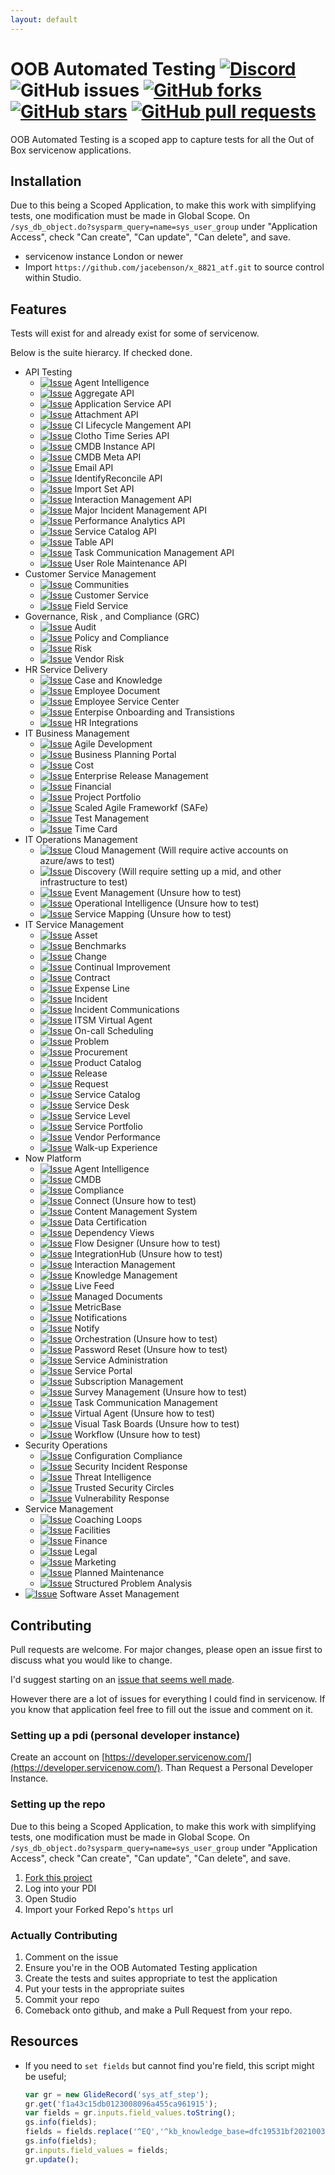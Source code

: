 ```yaml
---
layout: default
---
```

# OOB Automated Testing [![Discord](https://img.shields.io/discord/289994252241338369.svg)](https://discord.gg/QaMwnGd) ![GitHub issues](https://img.shields.io/github/issues/jacebenson/x_8821_atf.svg) [![GitHub forks](https://img.shields.io/github/forks/jacebenson/x_8821_atf.svg)](https://github.com/jacebenson/x_8821_atf/network) [![GitHub stars](https://img.shields.io/github/stars/jacebenson/x_8821_atf.svg)](https://github.com/jacebenson/x_8821_atf/stargazers) [![GitHub pull requests](https://img.shields.io/github/issues-pr/jacebenson/x_8821_atf.svg)](https://github.com/jacebenson/x_8821_atf/pulls/)

OOB Automated Testing is a scoped app to 
capture tests for all the Out of Box 
servicenow applications.

## Installation

Due to this being a Scoped Application, to make this work with simplifying tests,
one modification must be made in Global Scope.  On 
`/sys_db_object.do?sysparm_query=name=sys_user_group`
under "Application Access", check "Can create", "Can update", "Can delete", and
save.

* servicenow instance London or newer
* Import `https://github.com/jacebenson/x_8821_atf.git` 
  to source control within Studio.

## Features

Tests will exist for and already exist for some of servicenow.

Below is the suite hierarcy.  If checked done.

- API Testing
  - [![Issue](https://img.shields.io/github/issues/detail/s/jacebenson/x_8821_atf/1.svg)](https://github.com/jacebenson/x_8821_atf/issues/1) Agent Intelligence
  - [![Issue](https://img.shields.io/github/issues/detail/s/jacebenson/x_8821_atf/2.svg)](https://github.com/jacebenson/x_8821_atf/issues/2) Aggregate API
  - [![Issue](https://img.shields.io/github/issues/detail/s/jacebenson/x_8821_atf/3.svg)](https://github.com/jacebenson/x_8821_atf/issues/3) Application Service API
  - [![Issue](https://img.shields.io/github/issues/detail/s/jacebenson/x_8821_atf/4.svg)](https://github.com/jacebenson/x_8821_atf/issues/4) Attachment API 
  - [![Issue](https://img.shields.io/github/issues/detail/s/jacebenson/x_8821_atf/5.svg)](https://github.com/jacebenson/x_8821_atf/issues/5) CI Lifecycle Mangement API
  - [![Issue](https://img.shields.io/github/issues/detail/s/jacebenson/x_8821_atf/6.svg)](https://github.com/jacebenson/x_8821_atf/issues/6) Clotho Time Series API
  - [![Issue](https://img.shields.io/github/issues/detail/s/jacebenson/x_8821_atf/7.svg)](https://github.com/jacebenson/x_8821_atf/issues/7) CMDB Instance API
  - [![Issue](https://img.shields.io/github/issues/detail/s/jacebenson/x_8821_atf/8.svg)](https://github.com/jacebenson/x_8821_atf/issues/8) CMDB Meta API
  - [![Issue](https://img.shields.io/github/issues/detail/s/jacebenson/x_8821_atf/29.svg)](https://github.com/jacebenson/x_8821_atf/issues/29) Email API
  - [![Issue](https://img.shields.io/github/issues/detail/s/jacebenson/x_8821_atf/9.svg)](https://github.com/jacebenson/x_8821_atf/issues/9) IdentifyReconcile API
  - [![Issue](https://img.shields.io/github/issues/detail/s/jacebenson/x_8821_atf/28.svg)](https://github.com/jacebenson/x_8821_atf/issues/28) Import Set API
  - [![Issue](https://img.shields.io/github/issues/detail/s/jacebenson/x_8821_atf/10.svg)](https://github.com/jacebenson/x_8821_atf/issues/10) Interaction Management API
  - [![Issue](https://img.shields.io/github/issues/detail/s/jacebenson/x_8821_atf/11.svg)](https://github.com/jacebenson/x_8821_atf/issues/11) Major Incident Management API
  - [![Issue](https://img.shields.io/github/issues/detail/s/jacebenson/x_8821_atf/12.svg)](https://github.com/jacebenson/x_8821_atf/issues/12) Performance Analytics API
  - [![Issue](https://img.shields.io/github/issues/detail/s/jacebenson/x_8821_atf/13.svg)](https://github.com/jacebenson/x_8821_atf/issues/13) Service Catalog API
  - [![Issue](https://img.shields.io/github/issues/detail/s/jacebenson/x_8821_atf/14.svg)](https://github.com/jacebenson/x_8821_atf/issues/14) Table API
  - [![Issue](https://img.shields.io/github/issues/detail/s/jacebenson/x_8821_atf/15.svg)](https://github.com/jacebenson/x_8821_atf/issues/15) Task Communication Management API
  - [![Issue](https://img.shields.io/github/issues/detail/s/jacebenson/x_8821_atf/16.svg)](https://github.com/jacebenson/x_8821_atf/issues/16) User Role Maintenance API
- Customer Service Management
  - [![Issue](https://img.shields.io/github/issues/detail/s/jacebenson/x_8821_atf/37.svg)](https://github.com/jacebenson/x_8821_atf/issues/37) Communities
  - [![Issue](https://img.shields.io/github/issues/detail/s/jacebenson/x_8821_atf/38.svg)](https://github.com/jacebenson/x_8821_atf/issues/38) Customer Service
  - [![Issue](https://img.shields.io/github/issues/detail/s/jacebenson/x_8821_atf/39.svg)](https://github.com/jacebenson/x_8821_atf/issues/39) Field Service
- Governance, Risk , and Compliance (GRC)
  - [![Issue](https://img.shields.io/github/issues/detail/s/jacebenson/x_8821_atf/25.svg)](https://github.com/jacebenson/x_8821_atf/issues/25) Audit
  - [![Issue](https://img.shields.io/github/issues/detail/s/jacebenson/x_8821_atf/40.svg)](https://github.com/jacebenson/x_8821_atf/issues/40) Policy and Compliance
  - [![Issue](https://img.shields.io/github/issues/detail/s/jacebenson/x_8821_atf/33.svg)](https://github.com/jacebenson/x_8821_atf/issues/33) Risk
  - [![Issue](https://img.shields.io/github/issues/detail/s/jacebenson/x_8821_atf/34.svg)](https://github.com/jacebenson/x_8821_atf/issues/34) Vendor Risk
- HR Service Delivery
  - [![Issue](https://img.shields.io/github/issues/detail/s/jacebenson/x_8821_atf/41.svg)](https://github.com/jacebenson/x_8821_atf/issues/41) Case and Knowledge
  - [![Issue](https://img.shields.io/github/issues/detail/s/jacebenson/x_8821_atf/42.svg)](https://github.com/jacebenson/x_8821_atf/issues/42) Employee Document
  - [![Issue](https://img.shields.io/github/issues/detail/s/jacebenson/x_8821_atf/43.svg)](https://github.com/jacebenson/x_8821_atf/issues/43) Employee Service Center
  - [![Issue](https://img.shields.io/github/issues/detail/s/jacebenson/x_8821_atf/44.svg)](https://github.com/jacebenson/x_8821_atf/issues/44) Enterpise Onboarding and Transistions
  - [![Issue](https://img.shields.io/github/issues/detail/s/jacebenson/x_8821_atf/45.svg)](https://github.com/jacebenson/x_8821_atf/issues/45) HR Integrations
- IT Business Management
  - [![Issue](https://img.shields.io/github/issues/detail/s/jacebenson/x_8821_atf/46.svg)](https://github.com/jacebenson/x_8821_atf/issues/46) Agile Development 
  - [![Issue](https://img.shields.io/github/issues/detail/s/jacebenson/x_8821_atf/47.svg)](https://github.com/jacebenson/x_8821_atf/issues/47) Business Planning Portal
  - [![Issue](https://img.shields.io/github/issues/detail/s/jacebenson/x_8821_atf/48.svg)](https://github.com/jacebenson/x_8821_atf/issues/48) Cost
  - [![Issue](https://img.shields.io/github/issues/detail/s/jacebenson/x_8821_atf/49.svg)](https://github.com/jacebenson/x_8821_atf/issues/49) Enterprise Release Management
  - [![Issue](https://img.shields.io/github/issues/detail/s/jacebenson/x_8821_atf/50.svg)](https://github.com/jacebenson/x_8821_atf/issues/50) Financial
  - [![Issue](https://img.shields.io/github/issues/detail/s/jacebenson/x_8821_atf/51.svg)](https://github.com/jacebenson/x_8821_atf/issues/51) Project Portfolio
  - [![Issue](https://img.shields.io/github/issues/detail/s/jacebenson/x_8821_atf/52.svg)](https://github.com/jacebenson/x_8821_atf/issues/52) Scaled Agile Frameworkf (SAFe)
  - [![Issue](https://img.shields.io/github/issues/detail/s/jacebenson/x_8821_atf/53.svg)](https://github.com/jacebenson/x_8821_atf/issues/53) Test Management
  - [![Issue](https://img.shields.io/github/issues/detail/s/jacebenson/x_8821_atf/54.svg)](https://github.com/jacebenson/x_8821_atf/issues/54) Time Card
- IT Operations Management
  - [![Issue](https://img.shields.io/github/issues/detail/s/jacebenson/x_8821_atf/55.svg)](https://github.com/jacebenson/x_8821_atf/issues/55) Cloud Management (Will require active accounts on azure/aws to test)
  - [![Issue](https://img.shields.io/github/issues/detail/s/jacebenson/x_8821_atf/56.svg)](https://github.com/jacebenson/x_8821_atf/issues/56) Discovery (Will require setting up a mid, and other infrastructure to test)
  - [![Issue](https://img.shields.io/github/issues/detail/s/jacebenson/x_8821_atf/57.svg)](https://github.com/jacebenson/x_8821_atf/issues/57) Event Management (Unsure how to test)
  - [![Issue](https://img.shields.io/github/issues/detail/s/jacebenson/x_8821_atf/58.svg)](https://github.com/jacebenson/x_8821_atf/issues/58) Operational Intelligence (Unsure how to test)
  - [![Issue](https://img.shields.io/github/issues/detail/s/jacebenson/x_8821_atf/59.svg)](https://github.com/jacebenson/x_8821_atf/issues/59) Service Mapping (Unsure how to test)
- IT Service Management
  - [![Issue](https://img.shields.io/github/issues/detail/s/jacebenson/x_8821_atf/30.svg)](https://github.com/jacebenson/x_8821_atf/issues/30) Asset
  - [![Issue](https://img.shields.io/github/issues/detail/s/jacebenson/x_8821_atf/60.svg)](https://github.com/jacebenson/x_8821_atf/issues/60) Benchmarks
  - [![Issue](https://img.shields.io/github/issues/detail/s/jacebenson/x_8821_atf/19.svg)](https://github.com/jacebenson/x_8821_atf/issues/19) Change
  - [![Issue](https://img.shields.io/github/issues/detail/s/jacebenson/x_8821_atf/61.svg)](https://github.com/jacebenson/x_8821_atf/issues/61) Continual Improvement
  - [![Issue](https://img.shields.io/github/issues/detail/s/jacebenson/x_8821_atf/62.svg)](https://github.com/jacebenson/x_8821_atf/issues/62) Contract
  - [![Issue](https://img.shields.io/github/issues/detail/s/jacebenson/x_8821_atf/63.svg)](https://github.com/jacebenson/x_8821_atf/issues/63) Expense Line
  - [![Issue](https://img.shields.io/github/issues/detail/s/jacebenson/x_8821_atf/17.svg)](https://github.com/jacebenson/x_8821_atf/issues/17) Incident
  - [![Issue](https://img.shields.io/github/issues/detail/s/jacebenson/x_8821_atf/18.svg)](https://github.com/jacebenson/x_8821_atf/issues/18) Incident Communications
  - [![Issue](https://img.shields.io/github/issues/detail/s/jacebenson/x_8821_atf/64.svg)](https://github.com/jacebenson/x_8821_atf/issues/64) ITSM Virtual Agent
  - [![Issue](https://img.shields.io/github/issues/detail/s/jacebenson/x_8821_atf/65.svg)](https://github.com/jacebenson/x_8821_atf/issues/65) On-call Scheduling 
  - [![Issue](https://img.shields.io/github/issues/detail/s/jacebenson/x_8821_atf/20.svg)](https://github.com/jacebenson/x_8821_atf/issues/20) Problem
  - [![Issue](https://img.shields.io/github/issues/detail/s/jacebenson/x_8821_atf/66.svg)](https://github.com/jacebenson/x_8821_atf/issues/66) Procurement
  - [![Issue](https://img.shields.io/github/issues/detail/s/jacebenson/x_8821_atf/67.svg)](https://github.com/jacebenson/x_8821_atf/issues/67) Product Catalog
  - [![Issue](https://img.shields.io/github/issues/detail/s/jacebenson/x_8821_atf/68.svg)](https://github.com/jacebenson/x_8821_atf/issues/68) Release
  - [![Issue](https://img.shields.io/github/issues/detail/s/jacebenson/x_8821_atf/21.svg)](https://github.com/jacebenson/x_8821_atf/issues/21) Request 
  - [![Issue](https://img.shields.io/github/issues/detail/s/jacebenson/x_8821_atf/22.svg)](https://github.com/jacebenson/x_8821_atf/issues/22) Service Catalog
  - [![Issue](https://img.shields.io/github/issues/detail/s/jacebenson/x_8821_atf/69.svg)](https://github.com/jacebenson/x_8821_atf/issues/69) Service Desk
  - [![Issue](https://img.shields.io/github/issues/detail/s/jacebenson/x_8821_atf/70.svg)](https://github.com/jacebenson/x_8821_atf/issues/70) Service Level
  - [![Issue](https://img.shields.io/github/issues/detail/s/jacebenson/x_8821_atf/71.svg)](https://github.com/jacebenson/x_8821_atf/issues/71) Service Portfolio
  - [![Issue](https://img.shields.io/github/issues/detail/s/jacebenson/x_8821_atf/72.svg)](https://github.com/jacebenson/x_8821_atf/issues/72) Vendor Performance
  - [![Issue](https://img.shields.io/github/issues/detail/s/jacebenson/x_8821_atf/73.svg)](https://github.com/jacebenson/x_8821_atf/issues/73) Walk-up Experience
- Now Platform
  - [![Issue](https://img.shields.io/github/issues/detail/s/jacebenson/x_8821_atf/74.svg)](https://github.com/jacebenson/x_8821_atf/issues/74) Agent Intelligence
  - [![Issue](https://img.shields.io/github/issues/detail/s/jacebenson/x_8821_atf/75.svg)](https://github.com/jacebenson/x_8821_atf/issues/75) CMDB
  - [![Issue](https://img.shields.io/github/issues/detail/s/jacebenson/x_8821_atf/76.svg)](https://github.com/jacebenson/x_8821_atf/issues/76) Compliance
  - [![Issue](https://img.shields.io/github/issues/detail/s/jacebenson/x_8821_atf/77.svg)](https://github.com/jacebenson/x_8821_atf/issues/77) Connect (Unsure how to test)
  - [![Issue](https://img.shields.io/github/issues/detail/s/jacebenson/x_8821_atf/78.svg)](https://github.com/jacebenson/x_8821_atf/issues/78) Content Management System
  - [![Issue](https://img.shields.io/github/issues/detail/s/jacebenson/x_8821_atf/79.svg)](https://github.com/jacebenson/x_8821_atf/issues/79) Data Certification
  - [![Issue](https://img.shields.io/github/issues/detail/s/jacebenson/x_8821_atf/80.svg)](https://github.com/jacebenson/x_8821_atf/issues/80) Dependency Views
  - [![Issue](https://img.shields.io/github/issues/detail/s/jacebenson/x_8821_atf/81.svg)](https://github.com/jacebenson/x_8821_atf/issues/81) Flow Designer (Unsure how to test)
  - [![Issue](https://img.shields.io/github/issues/detail/s/jacebenson/x_8821_atf/82.svg)](https://github.com/jacebenson/x_8821_atf/issues/82) IntegrationHub (Unsure how to test)
  - [![Issue](https://img.shields.io/github/issues/detail/s/jacebenson/x_8821_atf/83.svg)](https://github.com/jacebenson/x_8821_atf/issues/83) Interaction Management
  - [![Issue](https://img.shields.io/github/issues/detail/s/jacebenson/x_8821_atf/84.svg)](https://github.com/jacebenson/x_8821_atf/issues/84) Knowledge Management
  - [![Issue](https://img.shields.io/github/issues/detail/s/jacebenson/x_8821_atf/85.svg)](https://github.com/jacebenson/x_8821_atf/issues/85) Live Feed
  - [![Issue](https://img.shields.io/github/issues/detail/s/jacebenson/x_8821_atf/86.svg)](https://github.com/jacebenson/x_8821_atf/issues/86) Managed Documents
  - [![Issue](https://img.shields.io/github/issues/detail/s/jacebenson/x_8821_atf/87.svg)](https://github.com/jacebenson/x_8821_atf/issues/87) MetricBase
  - [![Issue](https://img.shields.io/github/issues/detail/s/jacebenson/x_8821_atf/88.svg)](https://github.com/jacebenson/x_8821_atf/issues/88) Notifications
  - [![Issue](https://img.shields.io/github/issues/detail/s/jacebenson/x_8821_atf/89.svg)](https://github.com/jacebenson/x_8821_atf/issues/89) Notify
  - [![Issue](https://img.shields.io/github/issues/detail/s/jacebenson/x_8821_atf/90.svg)](https://github.com/jacebenson/x_8821_atf/issues/90) Orchestration (Unsure how to test)
  - [![Issue](https://img.shields.io/github/issues/detail/s/jacebenson/x_8821_atf/91.svg)](https://github.com/jacebenson/x_8821_atf/issues/91) Password Reset (Unsure how to test)
  - [![Issue](https://img.shields.io/github/issues/detail/s/jacebenson/x_8821_atf/92.svg)](https://github.com/jacebenson/x_8821_atf/issues/92) Service Administration
  - [![Issue](https://img.shields.io/github/issues/detail/s/jacebenson/x_8821_atf/93.svg)](https://github.com/jacebenson/x_8821_atf/issues/93) Service Portal
  - [![Issue](https://img.shields.io/github/issues/detail/s/jacebenson/x_8821_atf/95.svg)](https://github.com/jacebenson/x_8821_atf/issues/95) Subscription Management
  - [![Issue](https://img.shields.io/github/issues/detail/s/jacebenson/x_8821_atf/94.svg)](https://github.com/jacebenson/x_8821_atf/issues/94) Survey Management (Unsure how to test)
  - [![Issue](https://img.shields.io/github/issues/detail/s/jacebenson/x_8821_atf/96.svg)](https://github.com/jacebenson/x_8821_atf/issues/96) Task Communication Management
  - [![Issue](https://img.shields.io/github/issues/detail/s/jacebenson/x_8821_atf/97.svg)](https://github.com/jacebenson/x_8821_atf/issues/97) Virtual Agent (Unsure how to test)
  - [![Issue](https://img.shields.io/github/issues/detail/s/jacebenson/x_8821_atf/98.svg)](https://github.com/jacebenson/x_8821_atf/issues/98) Visual Task Boards (Unsure how to test)
  - [![Issue](https://img.shields.io/github/issues/detail/s/jacebenson/x_8821_atf/99.svg)](https://github.com/jacebenson/x_8821_atf/issues/99) Workflow (Unsure how to test)
- Security Operations
  - [![Issue](https://img.shields.io/github/issues/detail/s/jacebenson/x_8821_atf/100.svg)](https://github.com/jacebenson/x_8821_atf/issues/100) Configuration Compliance
  - [![Issue](https://img.shields.io/github/issues/detail/s/jacebenson/x_8821_atf/101.svg)](https://github.com/jacebenson/x_8821_atf/issues/101) Security Incident Response
  - [![Issue](https://img.shields.io/github/issues/detail/s/jacebenson/x_8821_atf/102.svg)](https://github.com/jacebenson/x_8821_atf/issues/102) Threat Intelligence
  - [![Issue](https://img.shields.io/github/issues/detail/s/jacebenson/x_8821_atf/103.svg)](https://github.com/jacebenson/x_8821_atf/issues/103) Trusted Security Circles
  - [![Issue](https://img.shields.io/github/issues/detail/s/jacebenson/x_8821_atf/104.svg)](https://github.com/jacebenson/x_8821_atf/issues/104) Vulnerability Response
- Service Management
  - [![Issue](https://img.shields.io/github/issues/detail/s/jacebenson/x_8821_atf/35.svg)](https://github.com/jacebenson/x_8821_atf/issues/35) Coaching Loops
  - [![Issue](https://img.shields.io/github/issues/detail/s/jacebenson/x_8821_atf/36.svg)](https://github.com/jacebenson/x_8821_atf/issues/36) Facilities 
  - [![Issue](https://img.shields.io/github/issues/detail/s/jacebenson/x_8821_atf/105.svg)](https://github.com/jacebenson/x_8821_atf/issues/105) Finance
  - [![Issue](https://img.shields.io/github/issues/detail/s/jacebenson/x_8821_atf/106.svg)](https://github.com/jacebenson/x_8821_atf/issues/106) Legal
  - [![Issue](https://img.shields.io/github/issues/detail/s/jacebenson/x_8821_atf/107.svg)](https://github.com/jacebenson/x_8821_atf/issues/107) Marketing
  - [![Issue](https://img.shields.io/github/issues/detail/s/jacebenson/x_8821_atf/108.svg)](https://github.com/jacebenson/x_8821_atf/issues/108) Planned Maintenance
  - [![Issue](https://img.shields.io/github/issues/detail/s/jacebenson/x_8821_atf/109.svg)](https://github.com/jacebenson/x_8821_atf/issues/109) Structured Problem Analysis
- [![Issue](https://img.shields.io/github/issues/detail/s/jacebenson/x_8821_atf/26.svg)](https://github.com/jacebenson/x_8821_atf/issues/26) Software Asset Management
 

## Contributing

Pull requests are welcome. For major changes, 
please open an issue first to discuss what you 
would like to change.

I'd suggest starting on an [issue that seems well made](https://github.com/jacebenson/x_8821_atf/issues?q=is%3Aopen+is%3Aissue+label%3A%22good+first+issue%22).

However there are a lot of issues for everything I could find in servicenow.  If you know that application feel free to fill out the issue and comment on it.

### Setting up a pdi (personal developer instance)

Create an account on [https://developer.servicenow.com/](https://developer.servicenow.com/).
Than Request a Personal Developer Instance.

### Setting up the repo

Due to this being a Scoped Application, to make this work with simplifying tests,
one modification must be made in Global Scope.  On 
`/sys_db_object.do?sysparm_query=name=sys_user_group`
under "Application Access", check "Can create", "Can update", "Can delete", and
save.

1.  [Fork this project](https://github.com/jacebenson/x_8821_atf/fork)
2.  Log into your PDI
3.  Open Studio
4.  Import your Forked Repo's `https` url

### Actually Contributing

1.  Comment on the issue
2.  Ensure you're in the OOB Automated Testing application
3.  Create the tests and suites appropriate to test the application
4.  Put your tests in the appropriate suites
4.  Commit your repo
5.  Comeback onto github, and make a Pull Request from your repo.

## Resources

* If you need to `set fields` but cannot find 
  you're field, this script might be useful;
  ```js
  var gr = new GlideRecord('sys_atf_step');
  gr.get('f1a43c15db0123008096a455ca961915');
  var fields = gr.inputs.field_values.toString();
  gs.info(fields);
  fields = fields.replace('^EQ','^kb_knowledge_base=dfc19531bf2021003f07e2c1ac0739ab^EQ');
  gs.info(fields);
  gr.inputs.field_values = fields;
  gr.update();
  ```
